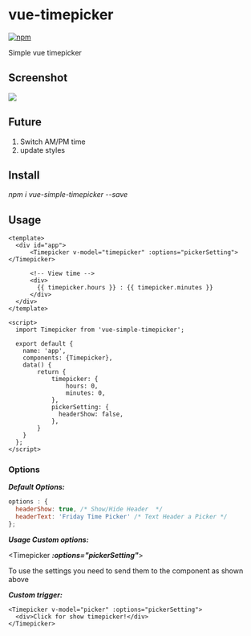 # vue-timepicker
[![npm](https://img.shields.io/npm/dw/vue-simple-timepicker.svg)]()

Simple vue timepicker

## Screenshot
<img src="https://image.prntscr.com/image/Y0-gz4YyTiy_LfXlsAFPJw.png">

## Future
1. Switch AM/PM time
3. update styles

## Install
_npm i vue-simple-timepicker --save_

## Usage

```Vue
<template>
  <div id="app">
      <Timepicker v-model="timepicker" :options="pickerSetting"></Timepicker>
      
      <!-- View time -->
      <div>
        {{ timepicker.hours }} : {{ timepicker.minutes }}
      </div>
  </div>
</template>

<script>
  import Timepicker from 'vue-simple-timepicker';

  export default {
    name: 'app',
    components: {Timepicker},
    data() {
        return {
            timepicker: {
                hours: 0,
                minutes: 0,
            },
            pickerSetting: {
              headerShow: false,
            },
        }
    }
  };
</script>
```
### Options
**_Default Options:_**
```js
options : {
  headerShow: true, /* Show/Hide Header  */
  headerText: 'Friday Time Picker' /* Text Header a Picker */
};
```

_**Usage Custom options:**_

<Timepicker **_:options="pickerSetting"_**></Timepicker>

To use the settings you need to send them to the component as shown above

**_Custom trigger:_**
```vue
<Timepicker v-model="picker" :options="pickerSetting">
  <div>Click for show timepicker!</div>
</Timepicker>
```
